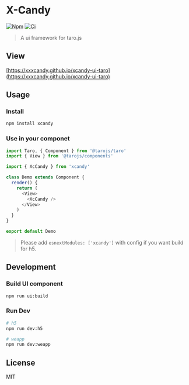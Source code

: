 # X-Candy

[![Npm](https://img.shields.io/npm/v/@xcandy/ui-taro.svg?style=flat-square)](https://www.npmjs.com/package/@xcandy/ui-taro)
[![Ci](https://travis-ci.org/xxxcandy/xcandy-ui-taro.svg?branch=master)](https://travis-ci.org/xxxcandy/xcandy-ui-taro)

> A ui framework for taro.js

## View

[https://xxxcandy.github.io/xcandy-ui-taro](https://xxxcandy.github.io/xcandy-ui-taro)

## Usage

### Install

```bash
npm install xcandy
```

### Use in your componet

``` javascript
import Taro, { Component } from '@tarojs/taro'
import { View } from '@tarojs/components'

import { XcCandy } from 'xcandy'

class Demo extends Component {
  render() {
    return (
      <View>
        <XcCandy />
      </View>
    )
  }
}

export default Demo

```

> Please add `esnextModules: ['xcandy']` with config if you want build for h5.

## Development

### Build UI component

```bash
npm run ui:build
```

### Run Dev

```bash
# h5
npm run dev:h5

# weapp
npm run dev:weapp
```

## License

MIT
